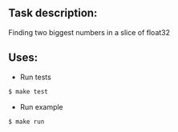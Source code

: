 ## Task description:
Finding two biggest numbers in a slice of float32

## Uses:
- Run tests
```sh
$ make test
```
- Run example
```sh
$ make run
```
